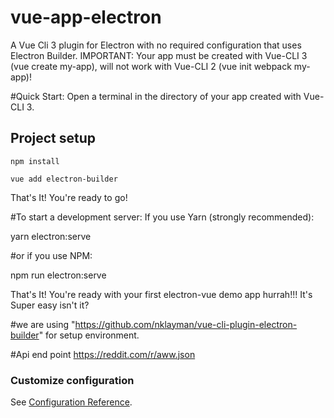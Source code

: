# vue-app-electron
A Vue Cli 3 plugin for Electron with no required configuration that uses Electron Builder. IMPORTANT: Your app must be created with Vue-CLI 3 (vue create my-app), will not work with Vue-CLI 2 (vue init webpack my-app)!

#Quick Start: Open a terminal in the directory of your app created with Vue-CLI 3.

## Project setup
```
npm install

vue add electron-builder
```
That's It! You're ready to go!

#To start a development server: If you use Yarn (strongly recommended):

yarn electron:serve

#or if you use NPM:

npm run electron:serve

That's It! You're ready with your first electron-vue demo app hurrah!!! It's Super easy isn't it?

#we are using "https://github.com/nklayman/vue-cli-plugin-electron-builder" for setup environment.

#Api end point https://reddit.com/r/aww.json

### Customize configuration
See [Configuration Reference](https://cli.vuejs.org/config/).
